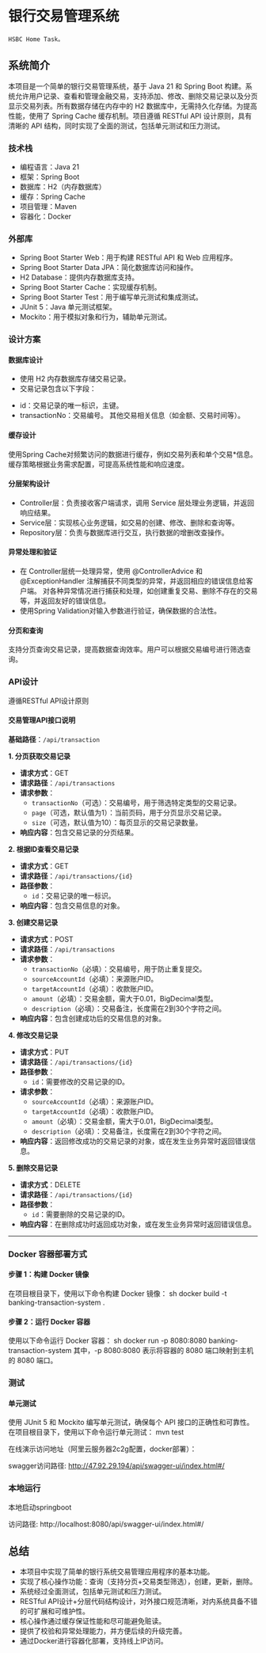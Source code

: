# **银行交易管理系统**

    HSBC Home Task。

## 系统简介

本项目是一个简单的银行交易管理系统，基于 Java 21 和 Spring Boot 构建。系统允许用户记录、查看和管理金融交易，支持添加、修改、删除交易记录以及分页显示交易列表。所有数据存储在内存中的 H2 数据库中，无需持久化存储。为提高性能，使用了 Spring Cache 缓存机制。项目遵循 RESTful API 设计原则，具有清晰的 API 结构，同时实现了全面的测试，包括单元测试和压力测试。

### 技术栈
* 编程语言：Java 21
* 框架：Spring Boot
* 数据库：H2（内存数据库）
* 缓存：Spring Cache
* 项目管理：Maven
* 容器化：Docker

### 外部库
* Spring Boot Starter Web：用于构建 RESTful API 和 Web 应用程序。
* Spring Boot Starter Data JPA：简化数据库访问和操作。
* H2 Database：提供内存数据库支持。
* Spring Boot Starter Cache：实现缓存机制。
* Spring Boot Starter Test：用于编写单元测试和集成测试。
* JUnit 5：Java 单元测试框架。
* Mockito：用于模拟对象和行为，辅助单元测试。

### 设计方案
#### 数据库设计
* 使用 H2 内存数据库存储交易记录。
* 交易记录包含以下字段：
- id：交易记录的唯一标识，主键。
- transactionNo：交易编号。
其他交易相关信息（如金额、交易时间等）。
#### 缓存设计
使用Spring Cache对频繁访问的数据进行缓存，例如交易列表和单个交易*信息。缓存策略根据业务需求配置，可提高系统性能和响应速度。
#### 分层架构设计
* Controller层：负责接收客户端请求，调用 Service 层处理业务逻辑，并返回响应结果。
* Service层：实现核心业务逻辑，如交易的创建、修改、删除和查询等。
* Repository层：负责与数据库进行交互，执行数据的增删改查操作。
#### 异常处理和验证
* 在 Controller层统一处理异常，使用 @ControllerAdvice 和 @ExceptionHandler 注解捕获不同类型的异常，并返回相应的错误信息给客户端。
对各种异常情况进行捕获和处理，如创建重复交易、删除不存在的交易等，并返回友好的错误信息。
* 使用Spring Validation对输入参数进行验证，确保数据的合法性。
#### 分页和查询
支持分页查询交易记录，提高数据查询效率。用户可以根据交易编号进行筛选查询。

### API设计

遵循RESTful API设计原则

#### 交易管理API接口说明

**基础路径**：`/api/transaction`

**1. 分页获取交易记录**

- **请求方式**：GET
- **请求路径**：`/api/transactions`
- **请求参数**：
    - `transactionNo`（可选）：交易编号，用于筛选特定类型的交易记录。
    - `page`（可选，默认值为1）：当前页码，用于分页显示交易记录。
    - `size`（可选，默认值为10）：每页显示的交易记录数量。
- **响应内容**：包含交易记录的分页结果。

**2. 根据ID查看交易记录**

- **请求方式**：GET
- **请求路径**：`/api/transactions/{id}`
- **路径参数**：
    - `id`：交易记录的唯一标识。
- **响应内容**：包含交易信息的对象。

**3. 创建交易记录**

- **请求方式**：POST
- **请求路径**：`/api/transactions`
- **请求参数**：
    - `transactionNo`（必填）：交易编号，用于防止重复提交。
    - `sourceAccountId`（必填）：来源账户ID。
    - `targetAccountId`（必填）：收款账户ID。
    - `amount`（必填）：交易金额，需大于0.01，BigDecimal类型。
    - `description`（必填）：交易备注，长度需在2到30个字符之间。
- **响应内容**：包含创建成功后的交易信息的对象。

**4. 修改交易记录**

- **请求方式**：PUT
- **请求路径**：`/api/transactions/{id}`
- **路径参数**：
    - `id`：需要修改的交易记录的ID。
- **请求参数**：
    - `sourceAccountId`（必填）：来源账户ID。
    - `targetAccountId`（必填）：收款账户ID。
    - `amount`（必填）：交易金额，需大于0.01，BigDecimal类型。
    - `description`（必填）：交易备注，长度需在2到30个字符之间。
- **响应内容**：返回修改成功的交易记录的对象，或在发生业务异常时返回错误信息。

**5. 删除交易记录**

- **请求方式**：DELETE
- **请求路径**：`/api/transactions/{id}`
- **路径参数**：
    - `id`：需要删除的交易记录的ID。
- **响应内容**：在删除成功时返回成功对象，或在发生业务异常时返回错误信息。

---

### Docker 容器部署方式
#### 步骤 1：构建 Docker 镜像
在项目根目录下，使用以下命令构建 Docker 镜像：
sh
docker build -t banking-transaction-system .
#### 步骤 2：运行 Docker 容器
使用以下命令运行 Docker 容器：
sh
docker run -p 8080:8080 banking-transaction-system
其中，-p 8080:8080 表示将容器的 8080 端口映射到主机的 8080 端口。

### 测试
#### 单元测试
使用 JUnit 5 和 Mockito 编写单元测试，确保每个 API 接口的正确性和可靠性。在项目根目录下，使用以下命令运行单元测试：
mvn test


在线演示访问地址（阿里云服务器2c2g配置，docker部署）：

swagger访问路径: http://47.92.29.194/api/swagger-ui/index.html#/


### 本地运行

本地启动springboot

访问路径: http://localhost:8080/api/swagger-ui/index.html#/

## 总结

- 本项目中实现了简单的银行系统交易管理应用程序的基本功能。
- 实现了核心操作功能：查询（支持分页+交易类型筛选），创建，更新，删除。
- 系统经过全面测试，包括单元测试和压力测试。
- RESTful API设计+分层代码结构设计，对外接口规范清晰，对内系统具备不错的可扩展和可维护性。
- 核心操作通过缓存保证性能和尽可能避免赃读。
- 提供了校验和异常处理能力，并方便后续的升级完善。
- 通过Docker进行容器化部署，支持线上IP访问。
